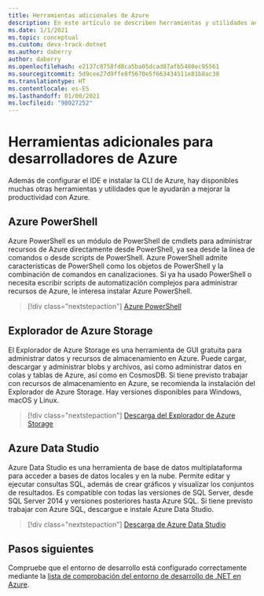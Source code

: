 ```yaml
---
title: Herramientas adicionales de Azure
description: En este artículo se describen herramientas y utilidades adicionales para trabajar con Azure y cómo se pueden instalar.
ms.date: 1/1/2021
ms.topic: conceptual
ms.custom: devx-track-dotnet
ms.author: daberry
author: daberry
ms.openlocfilehash: e2137c8758fd8ca5ba05dcad87afb5480ec95561
ms.sourcegitcommit: 5d9cee27d9ffe8f5670e5f663434511e81b8ac38
ms.translationtype: HT
ms.contentlocale: es-ES
ms.lasthandoff: 01/08/2021
ms.locfileid: "98027252"
---
```

# <a name="additional-tools-for-azure-developers"></a>Herramientas adicionales para desarrolladores de Azure

Además de configurar el IDE e instalar la CLI de Azure, hay disponibles muchas otras herramientas y utilidades que le ayudarán a mejorar la productividad con Azure.  

## <a name="azure-powershell"></a>Azure PowerShell

Azure PowerShell es un módulo de PowerShell de cmdlets para administrar recursos de Azure directamente desde PowerShell, ya sea desde la línea de comandos o desde scripts de PowerShell.  Azure PowerShell admite características de PowerShell como los objetos de PowerShell y la combinación de comandos en canalizaciones.  Si ya ha usado PowerShell o necesita escribir scripts de automatización complejos para administrar recursos de Azure, le interesa instalar Azure PowerShell.

> [!div class="nextstepaction"]
> [Azure PowerShell](/powershell/azure/install-az-ps)

## <a name="azure-storage-explorer"></a>Explorador de Azure Storage

El Explorador de Azure Storage es una herramienta de GUI gratuita para administrar datos y recursos de almacenamiento en Azure.  Puede cargar, descargar y administrar blobs y archivos, así como administrar datos en colas y tablas de Azure, así como en CosmosDB.  Si tiene previsto trabajar con recursos de almacenamiento en Azure, se recomienda la instalación del Explorador de Azure Storage.  Hay versiones disponibles para Windows, macOS y Linux.  

> [!div class="nextstepaction"]
> [Descarga del Explorador de Azure Storage](https://azure.microsoft.com/en-us/features/storage-explorer/)

## <a name="azure-data-studio"></a>Azure Data Studio

Azure Data Studio es una herramienta de base de datos multiplataforma para acceder a bases de datos locales y en la nube.  Permite editar y ejecutar consultas SQL, además de crear gráficos y visualizar los conjuntos de resultados.  Es compatible con todas las versiones de SQL Server, desde SQL Server 2014 y versiones posteriores hasta Azure SQL.  Si tiene previsto trabajar con Azure SQL, descargue e instale Azure Data Studio.

> [!div class="nextstepaction"]
> [Descarga de Azure Data Studio](/sql/azure-data-studio/download-azure-data-studio)

## <a name="next-steps"></a>Pasos siguientes

Compruebe que el entorno de desarrollo está configurado correctamente mediante la [lista de comprobación del entorno de desarrollo de .NET en Azure](./dotnet-dev-env-checklist.md).
